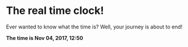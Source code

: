 # The real time clock!

Ever wanted to know what the time is? Well, your journey is about to end!

**The time is Nov 04, 2017, 12:50**